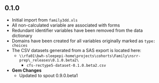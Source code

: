 ## 0.1.0

- Initial import from `family3dd.xls`
- All non-calculated variable are associated with forms
- Redundant identifier variables have been removed from the data dictionary
- Domains have been created for all variables originally marked as `type: choices`
- The CSV datasets generated from a SAS export is located here:
  - `\\rfa01\bwh-sleepepi-home\projects\cohorts\Family\nsrr-prep\_releases\0.1.0.beta2\`
    - `cfs-rectype5-dataset-0.1.0.beta2.csv`
- **Gem Changes**
  - Updated to spout 0.9.0.beta1
